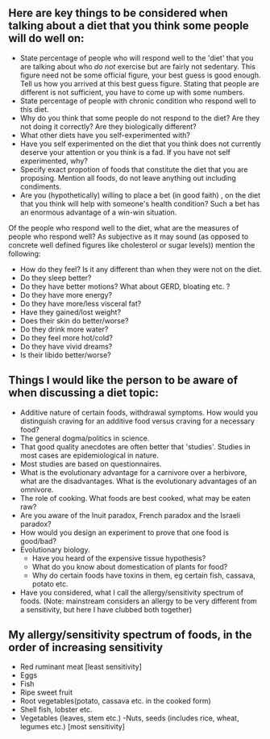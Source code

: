 Here are key things to be considered when talking about a diet that you think some people will do well on:
--------------------------
- State percentage of people who will respond well to the 'diet' that you are talking about who _do not_ exercise but are fairly not sedentary. This figure need not be some official figure, your best guess is good enough. Tell us how you arrived at this best guess figure. Stating that people are different is not sufficient, you have to come up with some numbers.
- State percentage of people with chronic condition who respond well to this diet.
- Why do you think that some people do not respond to the diet? Are they not doing it correctly? Are they biologically different?
- What other diets have you self-experimented with?
- Have you self experimented on the diet that you think does not currently deserve your attention or you think is a fad. If you have not self experimented, why?
- Specify exact propotion of foods that constitute the diet that you are proposing. Mention  all foods, do not leave anything out including condiments.
- Are you (hypothetically) willing to place a bet (in good faith) , on the diet that you think will help with someone's health condition? Such a bet has an enormous advantage of a win-win situation.


Of the people who respond well to the diet, what are the measures of people who respond well?
As subjective as it may sound (as opposed to concrete well defined figures like cholesterol or sugar levels)) mention the following:
- How do they feel? Is it any different than when they were not on the diet.
- Do they sleep better?
- Do they have better motions? What about GERD, bloating etc. ?
- Do they have more energy?
- Do they have more/less visceral fat?
- Have they gained/lost weight?
- Does their skin do better/worse?
- Do they drink more water?
- Do they feel more hot/cold?
- Do they have vivid dreams?
- Is their libido better/worse?

Things I would like the person to be aware of when discussing a diet topic:
---------------------------------------------------------------
- Additive nature of certain foods, withdrawal symptoms. How would you distinguish craving for an additive food versus craving for a necessary food?
- The general dogma/politics in science.
- That good quality anecdotes are often better that 'studies'. Studies in most cases are epidemiological in nature.
- Most studies are based on questionnaires.
- What is the evolutionary advantage for a carnivore over a herbivore, what are the disadvantages. What is the evolutionary advantages of an omnivore.
- The role of cooking. What foods are best cooked, what may be eaten raw?
- Are you aware of the Inuit paradox, French paradox and the Israeli paradox?
- How would you design an experiment to prove that one food is good/bad?
- Evolutionary biology. 
  - Have you heard of the expensive tissue hypothesis?
  - What do you know about domestication of plants for food?
  - Why do certain foods have toxins in them, eg certain fish, cassava, potato etc.
- Have you considered, what I call the allergy/sensitivity spectrum of foods. (Note: mainstream considers an allergy to be very different from a sensitivity, but here I have clubbed both together)

My allergy/sensitivity spectrum of foods, in the order of increasing sensitivity
-------------------------------------------------------------------------
- Red ruminant meat [least sensitivity]
- Eggs
- Fish
- Ripe sweet fruit
- Root vegetables(potato, cassava etc. in the cooked form)
- Shell fish, lobster etc.
- Vegetables (leaves, stem etc.)
-Nuts, seeds (includes rice, wheat, legumes etc.) [most sensitivity]

